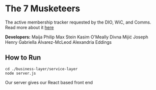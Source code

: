# The 7 Musketeers 
The active membership tracker requested by the DIO, WiC, and Comms. Read more about it [here](https://www.notion.so/Project-Definition-13872d93e9d18088acfade585ccba52e)

**Developers:**
Maija Philip
Max Stein 
Kasim O'Meally
Divna Mijić
Joseph Henry
Gabriella Alvarez-McLeod
Alexandria Eddings


## How to Run
```
cd ./business-layer/service-layer
node server.js
```

Our server gives our React based front end
